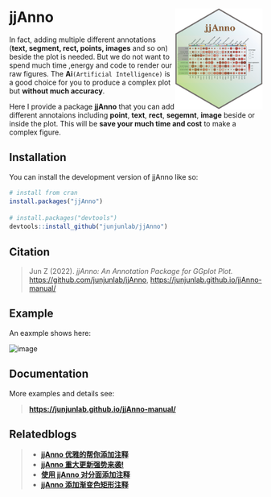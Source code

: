 
# jjAnno <img src="man/jjAnno-logo.png" align="right" height="200" />

<!-- badges: start -->

In fact, adding multiple different annotations (**text, segment, rect, points, images** and so on) beside the plot is needed. But we do not want to spend much time ,energy and code to render our raw figures. The **Ai**`(Artificial Intelligence)` is a good choice for you to produce a complex plot but **without much accuracy**.

Here I provide a package **jjAnno** that you can add different annotaions including **point**, **text**, **rect**, **segemnt**, **image** beside or inside the plot. This will be **save your much time and cost** to make a complex figure.

<!-- badges: end -->

## Installation

You can install the development version of jjAnno like so:

``` r
# install from cran
install.packages("jjAnno")

# install.packages("devtools")
devtools::install_github("junjunlab/jjAnno")
```

## Citation

> Jun Z (2022). *jjAnno: An Annotation Package for GGplot Plot.*  https://github.com/junjunlab/jjAnno, https://junjunlab.github.io/jjAnno-manual/

## Example

An eaxmple shows here:

![image](https://user-images.githubusercontent.com/64965509/179390758-cb5d89cc-efdf-4bf1-9eae-e6a537f6f044.png)

## Documentation

More examples and details see:

> **https://junjunlab.github.io/jjAnno-manual/**

## Relatedblogs

> - [**jjAnno 优雅的帮你添加注释**](https://mp.weixin.qq.com/s?__biz=MzkyMTI1MTYxNA==&mid=2247502697&idx=1&sn=5e1b60508a093e2b36b13da75e682b03&chksm=c184f118f6f3780e90611af0a2747da780b60589d9f353e81abb3f9004659efb85fb632ab87e&token=503374955&lang=zh_CN#rd)
> - [**jjAnno 重大更新强势来袭!**](https://mp.weixin.qq.com/s?__biz=MzkyMTI1MTYxNA==&mid=2247503045&idx=1&sn=e9470f7bec1649dbe79cb7f037ca7407&chksm=c184f6b4f6f37fa20c45f1dff42ccf6a4d042083dc443204e0988037c2a28ee95d2cadb74e12&token=503374955&lang=zh_CN#rd)
> - [**使用 jjAnno 对分面添加注释**](https://mp.weixin.qq.com/s?__biz=MzkyMTI1MTYxNA==&mid=2247503326&idx=1&sn=a31acee5be4c3a3dd63f6f0ce2763562&chksm=c184f7aff6f37eb99ea2563ca12c43f92cb743eaba647c50f413884d9082629d5f84d5745966&token=503374955&lang=zh_CN#rd)
> - [**jjAnno 添加渐变色矩形注释**](https://mp.weixin.qq.com/s?__biz=MzkyMTI1MTYxNA==&mid=2247503451&idx=1&sn=509b9d004db5a0c1c3b924988ff85046&chksm=c184f42af6f37d3cbff095e4de87657cd70f4b1b77cdbbba161eda946e0e5cc34c70c5b8ebc8&token=503374955&lang=zh_CN#rd)
